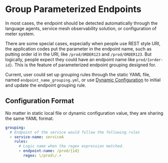 # Group Parameterized Endpoints
In most cases, the endpoint should be detected automatically through the language agents, service mesh observability solution, 
or configuration of meter system.

There are some special cases, especially when people use REST style URI, the application codes put the parameter in the endpoint name, 
such as putting order id in the URI, like `/prod/ORDER123` and `/prod/ORDER123`. But logically, people expect they could
have an endpoint name like `prod/{order-id}`. This is the feature of parameterized endpoint grouping designed for.

Current, user could set up grouping rules through the static YAML file, named `endpoint_name_grouping.yml`,
or use [Dynamic Configuration](dynamic-config.md) to initial and update the endpoint grouping rule.

## Configuration Format
No matter in static local file or dynamic configuration value, they are sharing the same YAML format.

```yaml
grouping:
  # Endpoint of the service would follow the following rules
  - service-name: serviceA
    rules:
      # Logic name when the regex expression matched.
      - endpoint-name: /prod/{id}
        regex: \/prod\/.+
```